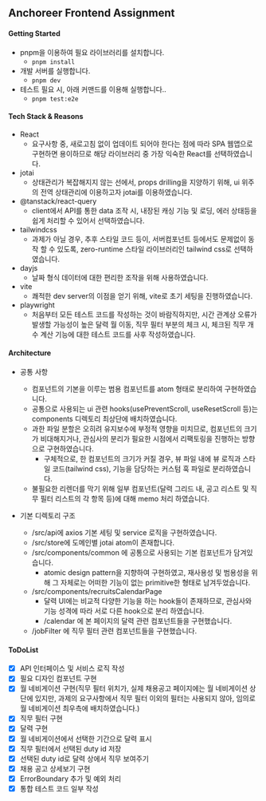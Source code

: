 ## Anchoreer Frontend Assignment

#### Getting Started

- pnpm을 이용하여 필요 라이브러리를 설치합니다.
  - `pnpm install`
- 개발 서버를 실행합니다.
  - `pnpm dev`
- 테스트 필요 시, 아래 커맨드를 이용해 실행합니다..
  - `pnpm test:e2e`

#### Tech Stack & Reasons

- React
  - 요구사항 중, 새로고침 없이 업데이트 되어야 한다는 점에 따라 SPA 웹앱으로 구현하면 용이하므로 해당 라이브러리 중 가장 익숙한 React를 선택하였습니다.
- jotai
  - 상태관리가 복잡해지지 않는 선에서, props drilling을 지양하기 위해, ui 위주의 전역 상태관리에 이용하고자 jotai를 이용하였습니다.
- @tanstack/react-query
  - client에서 API를 통한 data 조작 시, 내장된 캐싱 기능 및 로딩, 에러 상태등을 쉽게 처리할 수 있어서 선택하였습니다.
- tailwindcss
  - 과제가 아닐 경우, 추후 스타일 코드 등이, 서버컴포넌트 등에서도 문제없이 동작 할 수 있도록, zero-runtime 스타일 라이브러리인 tailwind css로 선택하였습니다.
- dayjs
  - 날짜 형식 데이터에 대한 편리한 조작을 위해 사용하였습니다.
- vite
  - 쾌적한 dev server의 이점을 얻기 위해, vite로 초기 세팅을 진행하였습니다.
- playwright
  - 처음부터 모든 테스트 코드를 작성하는 것이 바람직하지만, 시간 관계상 오류가 발생할 가능성이 높은 달력 월 이동, 직무 필터 부분의 체크 시, 체크된 직무 개수 계산 기능에 대한 테스트 코드를 사후 작성하였습니다.

#### Architecture

- 공통 사항

  - 컴포넌트의 기본을 이루는 범용 컴포넌트를 atom 형태로 분리하여 구현하였습니다.
  - 공통으로 사용되는 ui 관련 hooks(usePreventScroll, useResetScroll 등)는 components 디렉토리 최상단에 배치하였습니다.
  - 과한 파일 분할은 오히려 유지보수에 부정적 영향을 미치므로, 컴포넌트의 크기가 비대해지거나, 관심사의 분리가 필요한 시점에서 리팩토링을 진행하는 방향으로 구현하였습니다.
    - 구체적으로, 한 컴포넌트의 크기가 커질 경우, 뷰 파일 내에 뷰 로직과 스타일 코드(tailwind css), 기능을 담당하는 커스텀 훅 파일로 분리하였습니다.
  - 불필요한 리렌더를 막기 위해 일부 컴포넌트(달력 그리드 내, 공고 리스트 및 직무 필터 리스트의 각 항목 등)에 대해 memo 처리 하였습니다.

- 기본 디렉토리 구조
  - /src/api에 axios 기본 세팅 및 service 로직을 구현하였습니다.
  - /src/store에 도메인별 jotai atom이 존재합니다.
  - /src/components/common 에 공통으로 사용되는 기본 컴포넌트가 담겨있습니다.
    - atomic design pattern을 지향하여 구현하였고, 재사용성 및 범용성을 위해 그 자체로는 어떠한 기능이 없는 primitive한 형태로 남겨두었습니다.
  - /src/components/recruitsCalendarPage
    - 달력 UI에는 비교적 다양한 기능을 하는 hook들이 존재하므로, 관심사와 기능 성격에 따라 서로 다른 hook으로 분리 하였습니다.
    - /calendar 에 본 페이지의 달력 관련 컴포넌트들을 구현했습니다.
  - /jobFilter 에 직무 필터 관련 컴포넌트들을 구현했습니다.

#### ToDoList

- [x] API 인터페이스 및 서비스 로직 작성
- [x] 필요 디자인 컴포넌트 구현
- [x] 월 네비게이션 구현(직무 필터 위치가, 실제 채용공고 페이지에는 월 네비게이션 상단에 있지만, 과제의 요구사항에서 직무 필터 이외의 필터는 사용되지 않아, 임의로 월 네비게이션 최우측에 배치하였습니다.)
- [x] 직무 필터 구현
- [x] 달력 구현
- [x] 월 네비게이션에서 선택한 기간으로 달력 표시
- [x] 직무 필터에서 선택된 duty id 저장
- [x] 선택된 duty id로 달력 상에서 직무 보여주기
- [x] 채용 공고 상세보기 구현
- [x] ErrorBoundary 추가 및 예외 처리
- [x] 통합 테스트 코드 일부 작성
